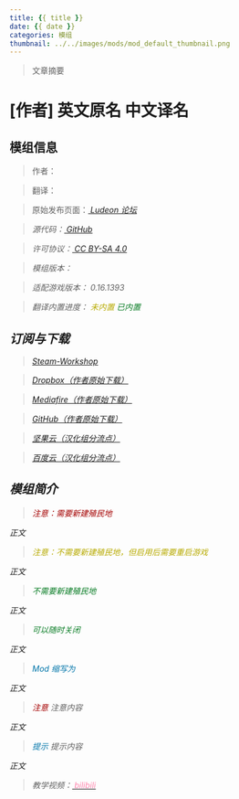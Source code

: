 ```yaml
---
title: {{ title }}
date: {{ date }}
categories: 模组
thumbnail: ../../images/mods/mod_default_thumbnail.png
---
```


> 文章摘要

<!--more-->

# [作者] 英文原名 中文译名

## 模组信息

> 作者：

> 翻译：

> 原始发布页面：<a href=""><i class="fa fa-link" aria-hidden="true" /> Ludeon 论坛</a>

> 源代码：<a href="" ><i class="fa fa-github" aria-hidden="true" /> GitHub</a>

> 许可协议：<a href="" ><i class="fa fa-balance-scale" aria-hidden="true" /> CC BY-SA 4.0</a>

> 模组版本：<i class="fa fa-puzzle-piece" aria-hidden="true"> </i>

> 适配游戏版本：<i class="fa fa-tag" aria-hidden="true"> 0.16.1393</i>

> 翻译内置进度：
<i class="fa fa-exclamation-circle" aria-hidden="true" title="未内置，请从汉化组分流点下载" style="color:#b7aa00"> 未内置</i>
<i class="fa fa-check-circle" aria-hidden="true" title="翻译已内置于原作者的模组，可直接从Steam创意工坊订阅" style="color:#097c25"> 已内置</i>

## 订阅与下载

> <a href=""><i class="fa fa-steam-square" aria-hidden="true" /> Steam-Workshop</a>

> <a href=""><i class="fa fa-dropbox" aria-hidden="true" /> Dropbox（作者原始下载）</a>

> <a href=""><i class="fa fa-cloud-download" aria-hidden="true" /> Mediafire（作者原始下载）</a>

> <a href="" ><i class="fa fa-github" aria-hidden="true" /> GitHub（作者原始下载）</a>

> <a href=""><i class="fa fa-cloud-download" aria-hidden="true" /> 坚果云（汉化组分流点）</a>

> <a href=""><i class="fa fa-paw" aria-hidden="true" /> 百度云（汉化组分流点）</a>

## 模组简介

> <i class="fa fa-exclamation-triangle" aria-hidden="true" style="color:#a40000"> 注意：需要新建殖民地</i>

正文

> <i class="fa fa-exclamation-triangle" aria-hidden="true" style="color:#b7aa00"> 注意：不需要新建殖民地，但启用后需要重启游戏</i>

正文

> <i class="fa fa-check-circle" aria-hidden="true" style="color:#097c25"> 不需要新建殖民地</i>

正文

> <i class="fa fa-check-circle" aria-hidden="true" style="color:#097c25"> 可以随时关闭</i>

正文

> <i class="fa fa-pencil" aria-hidden="true" style="color:#0075a9"> Mod 缩写为 </i>

正文

> <i class="fa fa-exclamation-triangle" aria-hidden="true" style="color:#a40000"> 注意</i>
注意内容

正文

> <i class="fa fa-lightbulb-o" aria-hidden="true" style="color:#0075a9"> 提示</i>
提示内容

正文

> 教学视频：<a href="" ><i class="fa fa-television" aria-hidden="true" style="color:#ff85ad" /> bilibili</a>